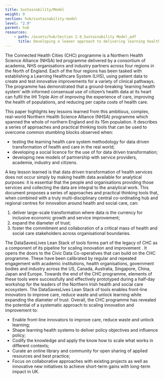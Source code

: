```yaml
---
title: Sustainability/Model
weight: 9
section: hub/sustainability-model
level: "2.9"
parent: hub
resources: 
    - path: /assets/hub/Section 2.9_Sustainability Model.pdf
      title: Developing a leaner approach to delivering learning health systems at scale 
---
```


The Connected Health Cities (CHC) programme is a Northern Health Science Alliance (NHSA) led programme delivered by a consortium of academia, NHS organisations and industry partners across four regions in the North of England. Each of the four regions has been tasked with establishing a Learning Healthcare System (LHS), using patient data to create and test innovative improvements for a variety of clinical pathways. The programme has demonstrated  that a ground-breaking ‘learning health system’ with informed consensual use of citizen’s health data at its heart can fulfil the IHI Triple Aim  of improving the experience of care, improving the health of populations, and reducing per capita costs of health care. 

This paper highlights key lessons learned from this ambitious, complex, real-world Northern Health Science Alliance (NHSA) programme which spanned the whole of northern England and its 15m population. It describes a series of approaches and practical thinking tools that can be used to overcome common stumbling blocks observed when:

*	testing the learning health care system methodology for data driven transformation of health and care in the real world; 
*	developing a social licence for the use of for data driven transformation; 
*	developing new models of partnership with service providers, academia, industry and citizens.

A key lesson learned is that data driven transformation of health services does not occur simply by making health data available for analytical purposes: it is essential that the people and organisations providing those services and collecting the data are integral to the analytical work. This document proposes a series of approaches and practical thinking tools that, when combined with a truly multi-disciplinary central co-ordinating hub and regional centres for innovation around health and social care, can:

1.	deliver large-scale transformation where data is the currency for inclusive economic growth and service improvement;
2.	expand the diameter of trust;
3.	foster the commitment and collaboration of a critical mass of health and social care stakeholders across organisational boundaries.

The DataSavesLives Lean Stack of tools forms part of the legacy of CHC as a component of its pipeline for scaling innovation and improvement . It opens the doors to the Civic Data Co-operatives that can build on the CHC programme. These have been calibrated by regular and repeated engagement with academic institutions, health organisations, government bodies and industry across the US, Canada, Australia, Singapore, China, Japan and Europe. Towards the end of the CHC programme, elements of these tools were successfully and effectively prototyped during a half-day workshop for the leaders of the Northern Irish health and social care ecosystem. The DataSavesLives Lean Stack of tools enables front-line innovators to improve care, reduce waste and unlock learning while expanding the diameter of trust. 
Overall, the CHC programme has revealed the potential of a systematic approach to scaling innovation and improvement to:

*	Enable front-line innovators to improve care, reduce waste and unlock learning;
*	Shape learning health systems to deliver policy objectives and influence policy;
*	Codify the knowledge and apply the know how to scale what works in different contexts;
*	Curate an online library and community for open sharing of applied resources and best practice;
*	Focus on collaborative approaches with existing projects as well as innovative new initiatives to achieve short-term gains with long-term impact in UK.

